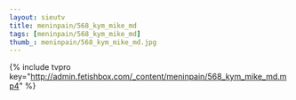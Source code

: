 ```yaml
--- 
layout: sieutv
title: meninpain/568_kym_mike_md
tags: [meninpain/568_kym_mike_md]
thumb_: meninpain/568_kym_mike_md.jpg
---
```

{% include tvpro key="http://admin.fetishbox.com/_content/meninpain/568_kym_mike_md.mp4" %} 
